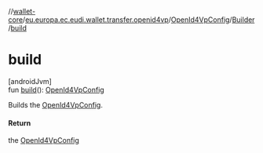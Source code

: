 //[wallet-core](../../../../index.md)/[eu.europa.ec.eudi.wallet.transfer.openid4vp](../../index.md)/[OpenId4VpConfig](../index.md)/[Builder](index.md)/[build](build.md)

# build

[androidJvm]\
fun [build](build.md)(): [OpenId4VpConfig](../index.md)

Builds the [OpenId4VpConfig](../index.md).

#### Return

the [OpenId4VpConfig](../index.md)
